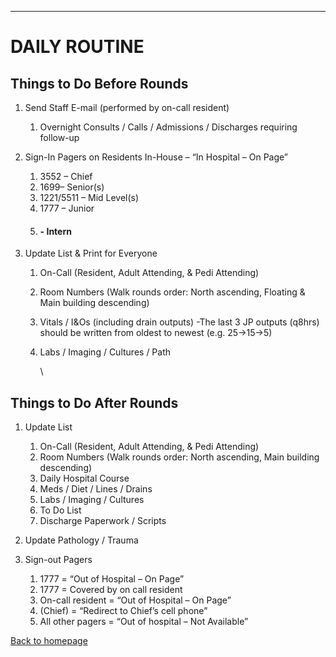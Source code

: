 
---

# DAILY ROUTINE

## Things to Do Before Rounds


1. Send Staff E-mail (performed by on-call resident)

   
   1. Overnight Consults / Calls / Admissions / Discharges requiring follow-up
2. Sign-In Pagers on Residents In-House – “In Hospital – On Page” 

   
   1. 3552 – Chief 
   2. 1699– Senior(s) 
   3. 1221/5511 – Mid Level(s) 
   4. 1777 – Junior 
   5. #### - Intern
3. Update List & Print for Everyone

   
   1. On-Call (Resident, Adult Attending, & Pedi Attending) 
   2. Room Numbers (Walk rounds order: North ascending, Floating & Main building descending) 
   3. Vitals / I&Os (including drain outputs) -The last 3 JP outputs (q8hrs) should be written from oldest to newest (e.g. 25→15→5) 
   4. Labs / Imaging / Cultures / Path

      \

## Things to Do After Rounds


1. Update List

   
   1. On-Call (Resident, Adult Attending, & Pedi Attending)
   2. Room Numbers (Walk rounds order: North ascending, Main building descending)
   3. Daily Hospital Course
   4. Meds / Diet / Lines / Drains
   5. Labs / Imaging / Cultures
   6. To Do List
   7. Discharge Paperwork / Scripts
2. Update Pathology / Trauma
3. Sign-out Pagers

   
   1. 1777 = “Out of Hospital – On Page”
   2. 1777 = Covered by on call resident
   3. On-call resident = “Out of Hospital – On Page”
   4.  (Chief) = “Redirect to Chief’s cell phone”
   5. All other pagers = “Out of hospital – Not Available”


[Back to homepage](../index.html)